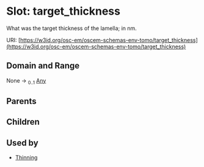 
# Slot: target_thickness

What was the target thickness of the lamella; in nm.

URI: [https://w3id.org/osc-em/oscem-schemas-env-tomo/target_thickness](https://w3id.org/osc-em/oscem-schemas-env-tomo/target_thickness)


## Domain and Range

None &#8594;  <sub>0..1</sub> [Any](Any.md)

## Parents


## Children


## Used by

 * [Thinning](Thinning.md)
